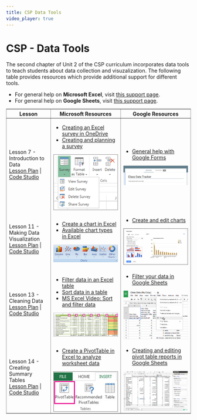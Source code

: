 ```yaml
---
title: CSP Data Tools
video_player: true
---
```


# CSP - Data Tools

The second chapter of Unit 2 of the CSP curriculum incorporates data tools to teach students about data collection and visuzalization. The following table provides resources which provide additional support for different tools.

* For general help on **Microsoft Excel**, visit <a href="https://support.office.com/en-us/excel" target="_blank">this support page</a>.
* For general help on **Google Sheets**, visit <a href="https://support.google.com/docs/?hl=en#topic=2811806" target="_blank">this support page</a>.

<style>
  .centertext {
    text-align: center;
  }
</style>
<table cellpadding="10">
	<colgroup>
		<col width="24%" style="border:1px solid #999999;">
		<col width="38%" style="border:1px solid #999999;">
		<col width="38%" style="border:1px solid #999999;">
	</colgroup>
	<thead>
		<tr>
			<th class="centertext">Lesson</th>
			<th class="centertext">Microsoft Resources</th>
			<th class="centertext">Google Resources</th>
		</tr>
	</thead>
	<tbody>
		<tr>
			<td>
				Lesson 7 - Introduction to Data<br>
				<a href="hhttps://curriculum.code.org/csp/unit2/7" target="_blank">Lesson Plan</a> | 
				<a href="https://studio.code.org/s/csp2/stage/7/puzzle/1" target="_blank">Code Studio</a>
			</td>
			<td>
				<ul>
					<li>
						<a href="https://support.office.com/en-us/article/Surveys-in-Excel-hosted-online-5fafd054-19f8-474c-97ec-b606fcda0ff9" target="_blank">
							Creating an Excel survey in OneDrive
						</a>
					</li>
					<li>
						<a href="https://support.office.com/en-us/article/Create-a-survey-ea52a787-822e-4f7e-b5ed-77bb14df3aba" target="_blank">
							Creating and planning a survey
						</a>
					</li>
				</ul>
				<img src="images/excel-survey.png" style="display:block; margin-left:auto; margin-right:auto;">
			</td>
			<td>
				<ul>
					<li>
						<a href="https://support.google.com/docs/topic/6063584?hl=en&ref_topic=1360904" target="_blank">
							General help with Google Forms
						</a>
					</li>
				</ul>
				<img src="images/google-form.png" width="100%">
			</td>
		</tr>
		<tr>
			<td>
				Lesson 11 - Making Data Visualization<br>
				<a href="https://curriculum.code.org/csp/unit2/11/" target="_blank">Lesson Plan</a> | 
				<a href="https://studio.code.org/s/csp2/stage/11/puzzle/1" target="_blank">Code Studio</a>
			</td>
			<td>
				<ul>
					<li>
						<a href="https://support.office.com/en-us/article/Create-a-chart-in-Excel-2016-for-Windows-cd131b77-79c7-4537-a438-8db20cea84c0" target="_blank">
							Create a chart in Excel
						</a>
					</li>
					<li>
						<a href="https://support.office.com/en-us/article/Available-chart-types-in-Office-2016-for-Windows-009130aa-04ce-498f-a934-b8917f2365b3" target="_blank">
							Available chart types in Excel
						</a>
					</li>
				</ul>
				<img src="images/excel-charts.gif" style="display:block; margin-left:auto; margin-right:auto;">
			</td>
			<td>
				<ul>
					<li>
						<a href="https://support.google.com/docs/topic/1361474?hl=en&ref_topic=2811806" target="_blank">
							Create and edit charts
						</a>
					</li>
				</ul>
				<img src="images/sheets-chart-editor.gif" width="100%">
			</td>
		</tr>
		<tr>
			<td>
				Lesson 13 - Cleaning Data<br>
				<a href="https://curriculum.code.org/csp/unit2/13" target="_blank">Lesson Plan</a> | 
				<a href="https://studio.code.org/s/csp2/stage/13/puzzle/1" target="_blank">Code Studio</a>
			</td>
			<td>
				<ul>
					<li>
						<a href="https://support.office.com/en-us/article/Filter-data-in-an-Excel-table-7D8E9739-2898-4BFE-9D0F-C6204E6E5C8A" target="_blank">
							Filter data in an Excel table
						</a>
					</li>
					<li>
						<a href="https://support.office.com/en-us/article/Sort-data-in-a-range-or-table-F92F26C6-470D-4B09-A0E9-E5C3B60A8A7A" target="_blank">
							Sort data in a table
						</a>
					</li>
					<li>
						<a href="https://support.office.com/en-us/article/Sort-and-filter-data-FFB9FCB0-B9CB-48BF-A15C-8BEC9FD3A472" target="_blank">
							MS Excel Video: Sort and filter data
						</a>
					</li>
				</ul>
				<img src="images/excel-filter.jpg" style="display:block; margin-left:auto; margin-right:auto;" width="100%">
			</td>
			<td>
				<ul>
					<li>
						<a href="https://support.google.com/docs/answer/3540681?hl=en&ref_topic=1361472" target="_blank">
							Filter your data in Google Sheets
						</a>
					</li>
				</ul>
				<img src="images/sheets-filter.png" width="100%">
			</td>
		</tr>
		<tr>
			<td>
				Lesson 14 - Creating Summary Tables<br>
				<a href="https://curriculum.code.org/csp/unit2/14" target="_blank">Lesson Plan</a> | 
				<a href="https://studio.code.org/s/csp2/stage/14/puzzle/1" target="_blank">Code Studio</a>
			</td>
			<td>
				<ul>
					<li>
						<a href="https://support.office.com/en-us/article/Create-a-PivotTable-in-Excel-2016-to-analyze-worksheet-data-c875f798-78cf-49a2-9f79-c842dcdd2869" target="_blank">
							Create a PivotTable in Excel to analyze worksheet data
						</a>
					</li>
				</ul>
				<img src="images/excel-pivot-table.jpg" style="display:block; margin-left:auto; margin-right:auto;">
			</td>
			<td>
				<ul>
					<li>
						<a href="https://support.google.com/docs/answer/1272898?hl=en&ref_topic=1258755&rd=1">
							Creating and editing pivot table reports in Google Sheets
						</a>
					</li>
				</ul>
				<img src="images/sheets-pivot-table.png" width="100%">
			</td>
		</tr>
	</tbody>
</table>
